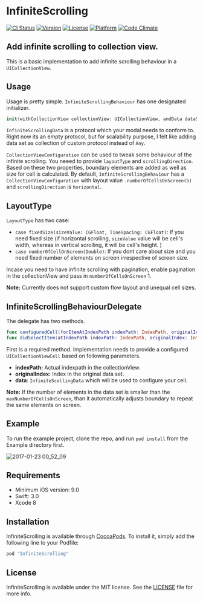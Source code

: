 # InfiniteScrolling

[![CI Status](https://img.shields.io/travis/Vishal-Singh-Panwar/InfiniteScrolling.svg?style=flat)](https://travis-ci.org/Vishal-Singh-Panwar/InfiniteScrolling)
[![Version](https://img.shields.io/cocoapods/v/InfiniteScrolling.svg?style=flat)](http://cocoapods.org/pods/InfiniteScrolling)
[![License](https://img.shields.io/cocoapods/l/InfiniteScrolling.svg?style=flat)](http://cocoapods.org/pods/InfiniteScrolling)
[![Platform](https://img.shields.io/cocoapods/p/InfiniteScrolling.svg?style=flat)](http://cocoapods.org/pods/InfiniteScrolling)
[![Code Climate](https://codeclimate.com/github/Vishal-Singh-Panwar/InfiniteScrolling/badges/gpa.svg)](https://codeclimate.com/github/Vishal-Singh-Panwar/InfiniteScrolling)


## Add infinite scrolling to collection view.

This is a basic implementation to add infinite scrolling behaviour in a `UICollectionView`.

## Usage
Usage is pretty simple. `InfiniteScrollingBehaviour` has one designated initializer.

```swift
init(withCollectionView collectionView: UICollectionView, andData dataSet: [InfiniteScollingData], delegate: InfiniteScrollingBehaviourDelegate, configuration: CollectionViewConfiguration = .default)
```

`InfiniteScrollingData` is a protocol which your modal needs to conform to. Right now its an empty protocol, but for scalability purpose, I felt like adding data set as collection of custom protocol instead of `Any`.

`CollectionViewConfiguration` can be used to tweak some behaviour of the infinite scrolling.
You neeed to provide `layoutType` and `scrollingDirection`. Based on these two properties, boundary elements are added as well as size for cell is calculated.
By default, `InfiniteScrollingBehaviour` has a `CollectionViewConfiguration` with layout value `.numberOfCellsOnScreen(5)` and `scrollingDirection` is `horizontal`.

## LayoutType
`LayoutType` has two case:
- `case fixedSize(sizeValue: CGFloat, lineSpacing: CGFloat)`: If you need fixed size (if horizontal scrolling, `sizeValue` value will be cell's width, whereas in vertical scrolling, it will be cell's height. )
- `case numberOfCellOnScreen(Double)`: If you dont care about size and you need fixed number of elements on screen irrespective of screen size.



Incase you need to have infinite scrolling with pagination, enable pagination in the collectionView and pass in `numberOfCellsOnScreen` 1.

**Note:** Currently does not support custom flow layout and unequal cell sizes.

## InfiniteScrollingBehaviourDelegate
The delegate has two methods.

```swift
func configuredCell(forItemAtIndexPath indexPath: IndexPath, originalIndex: Int, andData data: InfiniteScollingData, forInfiniteScrollingBehaviour behaviour: InfiniteScrollingBehaviour) -> UICollectionViewCell
func didSelectItem(atIndexPath indexPath: IndexPath, originalIndex: Int, andData data: InfiniteScollingData, inInfiniteScrollingBehaviour behaviour: InfiniteScrollingBehaviour) -> Void
```
First is a required method. Implementation needs to provide a configured `UICollectionViewCell` based on following parameters.
- **indexPath:** Actual indexpath in the collectionView.
- **originalIndex:** Index in the original data set.
- **data**: `InfiniteScollingData` which will be used to configure your cell.


**Note:** If the number of elements in the data set is smaller than the `maxNumberOfCellsOnScreen`, than it automatically adjusts boundary to repeat the same elements on screen.


## Example

To run the example project, clone the repo, and run `pod install` from the Example directory first.


![2017-01-23 00_52_09](https://thumbs.gfycat.com/FemalePastFly-size_restricted.gif)


## Requirements

- Minimum iOS version: 9.0
- Swift: 3.0
- Xcode 8

## Installation

InfiniteScrolling is available through [CocoaPods](http://cocoapods.org). To install
it, simply add the following line to your Podfile:

```ruby
pod "InfiniteScrolling"
```


## License

InfiniteScrolling is available under the MIT license. See the [LICENSE](LICENSE) file for more info.
